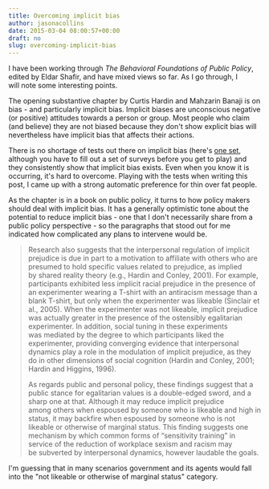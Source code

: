 ```yaml
---
title: Overcoming implicit bias
author: jasonacollins
date: 2015-03-04 08:00:57+00:00
draft: no
slug: overcoming-implicit-bias
---
```


I have been working through *The Behavioral Foundations of Public Policy*, edited by Eldar Shafir, and have mixed views so far. As I go through, I will note some interesting points.

The opening substantive chapter by Curtis Hardin and Mahzarin Banaji is on bias - and particularly implicit bias. Implicit biases are unconscious negative (or positive) attitudes towards a person or group. Most people who claim (and believe) they are not biased because they don't show explicit bias will nevertheless have implicit bias that affects their actions.

There is no shortage of tests out there on implicit bias (here's [one set](https://implicit.harvard.edu/implicit/takeatest.html), although you have to fill out a set of surveys before you get to play) and they consistently show that implicit bias exists. Even when you know it is occurring, it's hard to overcome. Playing with the tests when writing this post, I came up with a strong automatic preference for thin over fat people.

As the chapter is in a book on public policy, it turns to how policy makers should deal with implicit bias. It has a generally optimistic tone about the potential to reduce implicit bias - one that I don't necessarily share from a public policy perspective - so the paragraphs that stood out for me indicated how complicated any plans to intervene would be.

>Research also suggests that the interpersonal regulation of implicit prejudice is due in part to a motivation to affiliate with others who are presumed to hold specific values related to prejudice, as implied by shared reality theory (e.g., Hardin and Conley, 2001). For example, participants exhibited less implicit racial prejudice in the presence of an experimenter wearing a T-shirt with an antiracism message than a blank T-shirt, but only when the experimenter was likeable (Sinclair et al., 2005). When the experimenter was not likeable, implicit prejudice was actually greater in the presence of the ostensibly egalitarian experimenter. In addition, social tuning in these experiments was mediated by the degree to which participants liked the experimenter, providing converging evidence that interpersonal dynamics play a role in the modulation of implicit prejudice, as they do in other dimensions of social cognition (Hardin and Conley, 2001; Hardin and Higgins, 1996).
>
>As regards public and personal policy, these findings suggest that a public stance for egalitarian values is a double-edged sword, and a sharp one at that. Although it may reduce implicit prejudice among others when espoused by someone who is likeable and high in status, it may backfire when espoused by someone who is not likeable or otherwise of marginal status. This finding suggests one mechanism by which common forms of “sensitivity training” in service of the reduction of workplace sexism and racism may be subverted by interpersonal dynamics, however laudable the goals.

I'm guessing that in many scenarios government and its agents would fall into the "not likeable or otherwise of marginal status" category.

